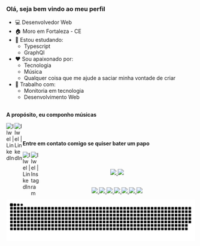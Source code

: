 ### Olá, seja bem vindo ao meu perfil

- 💻 Desenvolvedor Web
- 🏠 Moro em Fortaleza - CE
- 📖 Estou estudando:
  - Typescript
  - GraphQl
- ❤️ Sou apaixonado por:
  - Tecnologia
  - Música
  - Qualquer coisa que me ajude a saciar minha vontade de criar
- 🔨 Trabalho com:
  - Monitoria em tecnologia
  - Desenvolvimento Web
##

**A propósito, eu componho músicas** 

[<img align="left" alt="Ilwel | LinkedIn" width="22px" src="https://cdn.jsdelivr.net/npm/simple-icons@v3/icons/spotify.svg" />][spotify]
[<img align="left" alt="Ilwel | LinkedIn" width="22px" src="https://cdn.jsdelivr.net/npm/simple-icons@v3/icons/youtube.svg" />][youtube]

<br/>

##

**Entre em contato comigo se quiser bater um papo**

[<img align="left" alt="Ilwel | LinkedIn" width="22px" src="https://cdn.jsdelivr.net/npm/simple-icons@v3/icons/linkedin.svg" />][linkedin]
[<img align="left" alt="Ilwel | Instagram" width="22px" src="https://cdn.jsdelivr.net/npm/simple-icons@v3/icons/instagram.svg" />][instagram]


<br/>

##

<div align="center">
  <a href="https://github.com/ilwel">
  <img height="180em" src="https://github-readme-stats.vercel.app/api?username=ilwel&show_icons=true&theme=tokyonight&hide_border=true&include_all_commits=true&count_private=true"/>
  <img height="180em" src="https://github-readme-stats.vercel.app/api/top-langs/?username=ilwel&layout=compact&langs_count=7&theme=tokyonight&hide_border=true"/>
</div>
  
  ##
  
<div align="center">
  <img width="50px" src="https://cdn.jsdelivr.net/gh/devicons/devicon/icons/typescript/typescript-original.svg" />
  <img width="50px" src="https://cdn.jsdelivr.net/gh/devicons/devicon/icons/javascript/javascript-plain.svg" />
  <img width="50px" src="https://cdn.jsdelivr.net/gh/devicons/devicon/icons/graphql/graphql-plain.svg" />
  <img width="50px" src="https://cdn.jsdelivr.net/gh/devicons/devicon/icons/react/react-original.svg" />
  <img width="50px" src="https://cdn.jsdelivr.net/gh/devicons/devicon/icons/nodejs/nodejs-original.svg" />
  <img width="50px" src="https://cdn.jsdelivr.net/gh/devicons/devicon/icons/python/python-plain.svg" />
  <img width="50px" src="https://cdn.jsdelivr.net/gh/devicons/devicon/icons/cplusplus/cplusplus-line.svg" />
  
</div>
 
![Snake animation](https://github.com/ilwel/ilwel/blob/output/github-contribution-grid-snake.svg)

[instagram]: https://www.instagram.com/_ilwel
[linkedin]: https://www.linkedin.com/in/ilwel
[spotify]: https://open.spotify.com/artist/0pZF9D0uMuZpBMoBjWpo4F?si=NO8QlrQQQQKc7C4EKEYdCQ
[youtube]: https://www.youtube.com/ilwel
